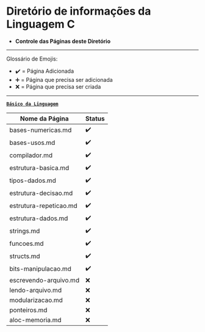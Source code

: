 # Diretório de informações da Linguagem C

* **Controle das Páginas deste Diretório**

---

Glossário de Emojis:

* :heavy_check_mark: = Página Adicionada
* :heavy_plus_sign: = Página que precisa ser adicionada
* :x: = Página que precisa ser criada

---

[**`Básico da Linguagem`**]()

Nome da Página|Status
|---|---|
bases-numericas.md|:heavy_check_mark:
bases-usos.md|:heavy_check_mark:
compilador.md|:heavy_check_mark:
estrutura-basica.md| :heavy_check_mark:
tipos-dados.md| :heavy_check_mark:
estrutura-decisao.md|:heavy_check_mark:
estrutura-repeticao.md|:heavy_check_mark:
estrutura-dados.md| :heavy_check_mark:
strings.md| :heavy_check_mark:
funcoes.md| :heavy_check_mark:
structs.md| :heavy_check_mark:
bits-manipulacao.md| :heavy_check_mark:
escrevendo-arquivo.md| :x:
lendo-arquivo.md|:x:
modularizacao.md|:x:
ponteiros.md |:x:
aloc-memoria.md|:x:
